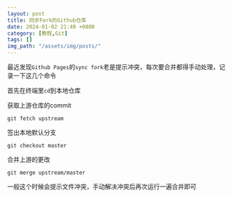 ```yaml
---
layout: post
title: 同步Fork的Github仓库
date: 2024-01-02 21:49 +0800
category: [教程,Git]
tags: []
img_path: "/assets/img/posts/"
---
```


最近发现`Github Pages`的`sync fork`老是提示冲突，每次要合并都得手动处理，记录一下这几个命令

首先在终端里`cd`到本地仓库

获取上游仓库的commit

```shell
git fetch upstream
```

签出本地默认分支

```shell
git checkout master
```

合并上游的更改

```shell
git merge upstream/master
```

一般这个时候会提示文件冲突，手动解决冲突后再次运行一遍合并即可
